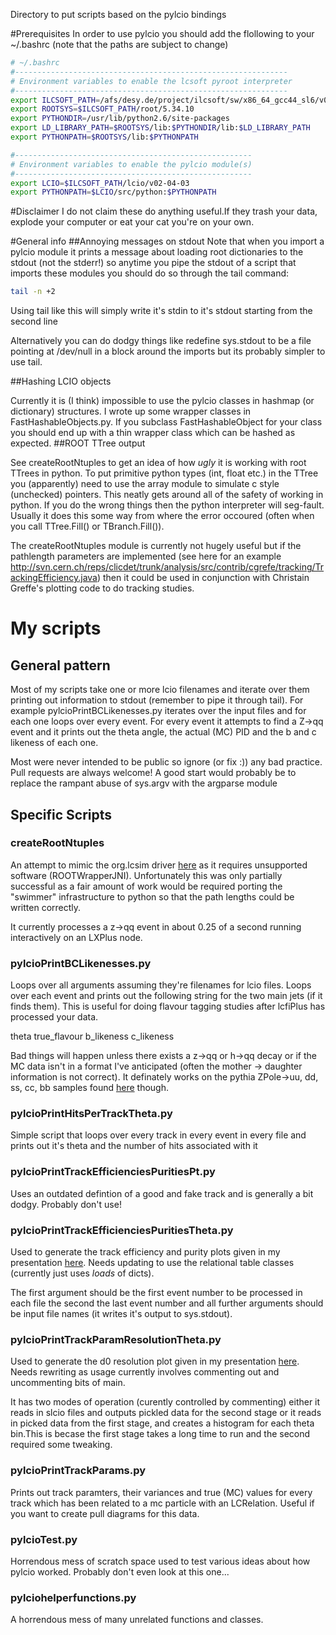 Directory to put scripts based on the pylcio bindings

#Prerequisites
In order to use pylcio you should add the flollowing to your ~/.bashrc (note that the paths are subject to change)

```bash
# ~/.bashrc 
#-------------------------------------------------------------
# Environment variables to enable the lcsoft pyroot interpreter
#-------------------------------------------------------------
export ILCSOFT_PATH=/afs/desy.de/project/ilcsoft/sw/x86_64_gcc44_sl6/v01-17-05
export ROOTSYS=$ILCSOFT_PATH/root/5.34.10
export PYTHONDIR=/usr/lib/python2.6/site-packages
export LD_LIBRARY_PATH=$ROOTSYS/lib:$PYTHONDIR/lib:$LD_LIBRARY_PATH
export PYTHONPATH=$ROOTSYS/lib:$PYTHONPATH

#-----------------------------------------------------
# Environment variables to enable the pylcio module(s)
#-----------------------------------------------------
export LCIO=$ILCSOFT_PATH/lcio/v02-04-03
export PYTHONPATH=$LCIO/src/python:$PYTHONPATH
```

#Disclaimer
I do not claim these do anything useful.If they trash your data, explode your computer or eat your cat you're on your own.

#General info
##Annoying messages on stdout
Note that when you import a  pylcio module it prints a message about loading root dictionaries to the stdout (not the stderr!) so anytime you pipe the stdout of a script that imports these modules you should do so through the tail command:

```bash
tail -n +2
```

Using tail like this will simply write it's stdin to it's stdout starting from the second line

Alternatively you can do dodgy things like redefine sys.stdout to be a file pointing at /dev/null in a block around the imports but its probably simpler to use tail.

##Hashing LCIO objects

Currently it is (I think) impossible to use the pylcio classes in hashmap (or dictionary) structures. I wrote up some wrapper classes in FastHashableObjects.py. If you subclass FastHashableObject for your class you should end up with a thin wrapper class which can be hashed as expected.
##ROOT TTree output

See createRootNtuples to get an idea of how *ugly* it is working with root TTrees in python. To put primitive python types (int, float etc.) in the TTree you (apparently) need to use the array module to simulate c style (unchecked) pointers. This neatly gets around all of the safety of working in python. If you do the wrong things then the python interpreter will seg-fault. Usually it does this some way from where the error occoured (often when you call TTree.Fill() or TBranch.Fill()). 

The createRootNtuples module is currently not hugely useful but if the pathlength parameters are implemented (see here for an example http://svn.cern.ch/reps/clicdet/trunk/analysis/src/contrib/cgrefe/tracking/TrackingEfficiency.java) then it could be used in conjunction with Christain Greffe's plotting code to do tracking studies.  

# My scripts
## General pattern
Most of my scripts take one or more lcio filenames and iterate over them printing out information to stdout (remember to pipe it through tail). For example pylcioPrintBCLikenesses.py iterates over the input files and for each one loops over every event. For every event it attempts to find a Z->qq event and it prints out the theta angle, the actual (MC) PID and the b and c likeness of each one.

Most were never intended to be public so ignore (or fix :)) any bad practice. Pull requests are always welcome! A good start would probably be to replace the rampant abuse of sys.argv with the argparse module

## Specific Scripts

### createRootNtuples

An attempt to mimic the org.lcsim driver [here](https://svnweb.cern.ch/cern/wsvn/clicdet/trunk/analysis/src/contrib/cgrefe/tracking/TrackingEfficiency.java) as it requires unsupported software (ROOTWrapperJNI). Unfortunately this was only partially successful as a fair amount of work would be required porting the "swimmer" infrastructure to python so that the path lengths could be written correctly.

It currently processes a z->qq event in about 0.25 of a second running interactively on an LXPlus node.

### pylcioPrintBCLikenesses.py

Loops over all arguments assuming they're filenames for lcio files. Loops over each event and prints out the following string for the two main jets (if it finds them). This is useful for doing flavour tagging studies after lcfiPlus has processed your data.

theta true_flavour b_likeness c_likeness

Bad things will happen unless there exists a z->qq or h->qq decay or if the MC data isn't in a format I've anticipated (often the mother -> daughter information is not correct). It definately works on the pythia ZPole->uu, dd, ss, cc, bb samples found [here](ftp://ftp-lcd.slac.stanford.edu/lcd/ILC/ZPole/stdhep/pythia/) though.

### pylcioPrintHitsPerTrackTheta.py

Simple script that loops over every track in every event in every file and prints out it's theta and the number of hits associated with it

### pylcioPrintTrackEfficienciesPuritiesPt.py

Uses an outdated defintion of a good and fake track and is generally a bit dodgy. Probably don't use!

### pylcioPrintTrackEfficienciesPuritiesTheta.py

Used to generate the track efficiency and purity plots given in my presentation [here](https://agenda.linearcollider.org/conferenceDisplay.py?confId=6516). Needs updating to use the relational table classes (currently just uses *loads* of dicts).

The first argument should be the first event number to be processed in each file the second the last event number and all further arguments should be input file names (it writes it's output to sys.stdout).

### pylcioPrintTrackParamResolutionTheta.py

Used to generate the d0 resolution plot given in my presentation [here](https://agenda.linearcollider.org/conferenceDisplay.py?confId=6516). Needs rewriting as usage currently involves commenting out and uncommenting bits of main.

It has two modes of operation (curently controlled by commenting) either it reads in slcio files and outputs pickled data for the second stage or it reads in picked data from the first stage, and creates a histogram for each theta bin.This is becase the first stage takes a long time to run and the second required some tweaking.

### pylcioPrintTrackParams.py

Prints out track paramters, their variances and true (MC) values for every track which has been related to a mc particle with an LCRelation. Useful if you want to create pull diagrams for this data.

### pylcioTest.py

Horrendous mess of scratch space used to test various ideas about how pylcio worked. Probably don't even look at this one...

### pylciohelperfunctions.py

A horrendous mess of many unrelated functions and classes. 
